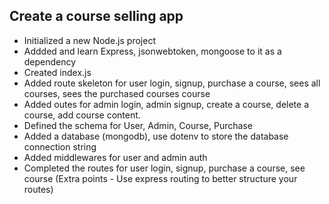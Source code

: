 ## Create a course selling app

 - Initialized a new Node.js project
 - Addded and learn  Express, jsonwebtoken, mongoose to it as a dependency 
 - Created index.js
 - Added  route skeleton for user login, signup, purchase a course, sees all courses, sees the purchased courses course
 - Added outes for admin login, admin signup, create a course, delete a course, add course content.
 - Defined the schema for User, Admin, Course, Purchase
 - Added a database (mongodb), use dotenv to store the database connection string
 - Added middlewares for user and admin auth
 - Completed the routes for user login, signup, purchase a course, see course (Extra points - Use express routing to better structure your routes)

